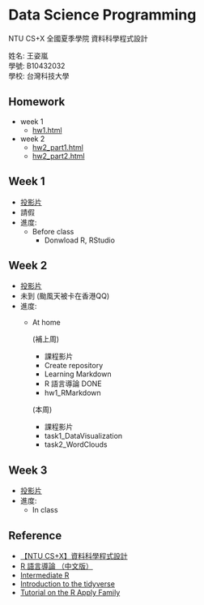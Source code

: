 # Data Science Programming

NTU CS+X 全國夏季學院 資料科學程式設計

姓名: 王姿嵐  
學號: B10432032   
學校: 台灣科技大學

## Homework
- week 1
  - [hw1.html](http://lanw868.github.io/Data-Science-Programming/week1/hw1.html)
- week 2
  - [hw2_part1.html](http://lanw868.github.io/Data-Science-Programming/week2/task1.html)
  - [hw2_part2.html](http://lanw868.github.io/Data-Science-Programming/week2/task2.html)


## Week 1
- [投影片](https://goo.gl/uGUiJk)  
- 請假 
- 進度:
    - Before class
        - Donwload R, RStudio


## Week 2
- [投影片](https://goo.gl/UCtgwF)
- 未到 (颱風天被卡在香港QQ)
- 進度:
    - At home
    
        (補上周)
        - 課程影片
        - Create repository
        - Learning Markdown
        - R 語言導論 DONE
        - hw1_RMarkdown
        
        (本周)  
        - 課程影片
        - task1_DataVisualization
        - task2_WordClouds


## Week 3
- [投影片](https://goo.gl/kmE3mE)
- 進度:
  - In class
    




## Reference
- [【NTU CS+X】資料科學程式設計](https://n2-data-science-programming.gitbook.io/rsummer/)
- [R 語言導論 （中文版）](https://www.datacamp.com/community/open-courses/r-%E8%AA%9E%E8%A8%80%E5%B0%8E%E8%AB%96)
- [Intermediate R](https://www.datacamp.com/courses/intermediate-r)
- [Introduction to the tidyverse](https://www.datacamp.com/courses/introduction-to-the-tidyverse)
- [Tutorial on the R Apply Family](https://www.datacamp.com/community/tutorials/r-tutorial-apply-family)
